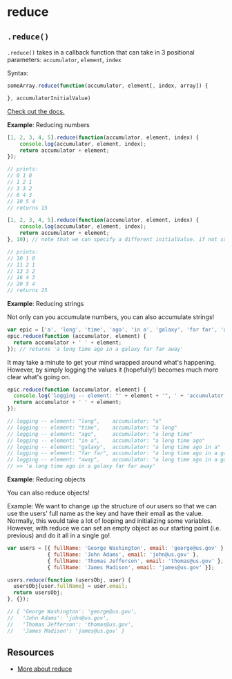 # reduce

## `.reduce()`

`.reduce()` takes in a callback function that can take in 3 positional parameters: `accumulator`, `element`, `index`

Syntax:

```javascript
someArray.reduce(function(accumulator, element[, index, array]) {

}, accumulatorInitialValue)
```

[Check out the docs.](https://developer.mozilla.org/en-US/docs/Web/JavaScript/Reference/Global_Objects/Array/reduce)

**Example**: Reducing numbers

```javascript
[1, 2, 3, 4, 5].reduce(function(accumulator, element, index) {
    console.log(accumulator, element, index);
    return accumulator + element;
});

// prints:
// 0 1 0
// 1 2 1
// 3 3 2
// 6 4 3
// 10 5 4
// returns 15

[1, 2, 3, 4, 5].reduce(function(accumulator, element, index) {
    console.log(accumulator, element, index);
    return accumulator + element;
}, 10); // note that we can specify a different initialValue. if not supplied, this defaults to 0

// prints:
// 10 1 0
// 11 2 1
// 13 3 2
// 16 4 3
// 20 5 4
// returns 25
```

**Example**: Reducing strings

Not only can you accumulate numbers, you can also accumulate strings!

```javascript
var epic = ['a', 'long', 'time', 'ago', 'in a', 'galaxy', 'far far', 'away'];
epic.reduce(function (accumulator, element) {
  return accumulator + ' ' + element;
}); // returns 'a long time ago in a galaxy far far away'
```

It may take a minute to get your mind wrapped around what's happening. However, by simply logging the values it \(hopefully!\) becomes much more clear what's going on.

```javascript
epic.reduce(function (accumulator, element) {
  console.log('logging -- element: "' + element + '", ' + 'accumulator: "' + accumulator + '"');
  return accumulator + ' ' + element;
});

// logging -- element: "long",    accumulator: "a"
// logging -- element: "time",    accumulator: "a long"
// logging -- element: "ago",     accumulator: "a long time"
// logging -- element: "in a",    accumulator: "a long time ago"
// logging -- element: "galaxy",  accumulator: "a long time ago in a"
// logging -- element: "far far", accumulator: "a long time ago in a galaxy"
// logging -- element: "away",    accumulator: "a long time ago in a galaxy far far"
// >> 'a long time ago in a galaxy far far away'
```

**Example**: Reducing objects

You can also reduce objects!

Example: We want to change up the structure of our users so that we can use the users' full name as the key and have their email as the value. Normally, this would take a lot of looping and initializing some variables. However, with reduce we can set an empty object as our starting point \(i.e. previous\) and do it all in a single go!

```javascript
var users = [{ fullName: 'George Washington', email: 'george@us.gov' },
             { fullName: 'John Adams', email: 'john@us.gov' },
             { fullName: 'Thomas Jefferson', email: 'thomas@us.gov' },
             { fullName: 'James Madison', email: 'james@us.gov' }];

users.reduce(function (usersObj, user) {
  usersObj[user.fullName] = user.email;
  return usersObj;
}, {});

// { 'George Washington': 'george@us.gov',
//   'John Adams': 'john@us.gov',
//   'Thomas Jefferson': 'thomas@us.gov',
//   'James Madison': 'james@us.gov' }
```

## Resources

* [More about reduce](http://adripofjavascript.com/blog/drips/boiling-down-arrays-with-array-reduce.html)


